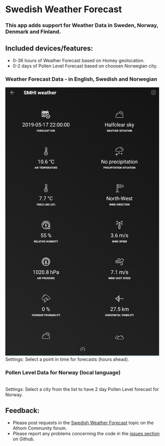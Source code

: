 # Swedish Weather Forecast

### This app adds support for Weather Data in Sweden, Norway, Denmark and Finland.

## Included devices/features:
* 0-36 hours of Weather Forecast based on Homey geolocation.
* 0-2 days of Pollen Level Forecast based on choosen Norwegian city.

### Weather Forecast Data - in English, Swedish and Norwegian
<a href="https://github.com/JohanBendz/se.swefa">
  <img src="https://raw.githubusercontent.com/JohanBendz/se.swefa/Beta/assets/images/WeatherForecastScreen.PNG">
</a>
<br>Settings: Select a point in time for forecasts  (hours ahead).

### Pollen Level Data for Norway (local language)
<br>Settings: Select a city from the list to have 2 day Pollen Level forecast for Norway. 

## Feedback:
* Please post requests in the [Swedish Weather Forecast](https://community.athom.com/t/swedish-weather-forecast/) topic on the Athom Community forum.
* Please report any problems concerning the code in the [issues section](https://github.com/JohanBendz/se.swefa/issues) on Github.
